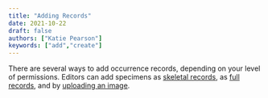 ```yaml
---
title: "Adding Records"
date: 2021-10-22
draft: false
authors: ["Katie Pearson"]
keywords: ["add","create"]
---
```


There are several ways to add occurrence records, depending on your level of permissions. Editors can add specimens as [skeletal records](https://biokic.github.io/symbiota-docs/editor/add/skeletal/), as [full records](https://biokic.github.io/symbiota-docs/editor/add/full/), and by [uploading an image](https://biokic.github.io/symbiota-docs/editor/add/image/).
